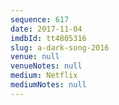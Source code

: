 ```yaml
---
sequence: 617
date: 2017-11-04
imdbId: tt4805316
slug: a-dark-song-2016
venue: null
venueNotes: null
medium: Netflix
mediumNotes: null
---
```


